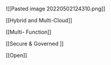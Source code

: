 ![[Pasted image 20220502124310.png]]


[[Hybrid and Multi-Cloud]]

[[Multi- Function]]

[[Secure & Governed ]]

[[Open]]